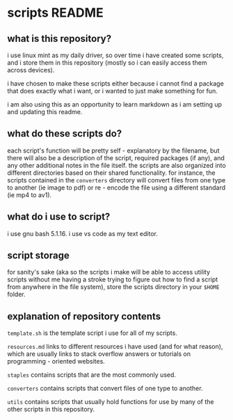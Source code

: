 # scripts README

## what is this repository?

i use linux mint as my daily driver, so over time i have created some scripts, and i store them in this repository (mostly so i can easily access them across devices).

i have chosen to make these scripts either because i cannot find a package that does exactly what i want, or i wanted to just make something for fun.

i am also using this as an opportunity to learn markdown as i am setting up and updating this readme.

## what do these scripts do?

each script's function will be pretty self - explanatory by the filename, but there will also be a description of the script, required packages (if any), and any other additional notes in the file itself. the scripts are also organized into different directories based on their shared functionality. for instance, the scripts contained in the `converters` directory will convert files from one type to another (ie image to pdf) or re - encode the file using a different standard (ie mp4 to av1).

## what do i use to script?

i use gnu bash 5.1.16. i use vs code as my text editor.

## script storage

for sanity's sake (aka so the scripts i make will be able to access utility scripts without me having a stroke trying to figure out how to find a script from anywhere in the file system), store the scripts directory in your `$HOME` folder.

## explanation of repository contents

`template.sh` is the template script i use for all of my scripts.

`resources.md` links to different resources i have used (and for what reason), which are usually links to stack overflow answers or tutorials on programming - oriented websites.

`staples` contains scripts that are the most commonly used.

`converters` contains scripts that convert files of one type to another.

`utils` contains scripts that usually hold functions for use by many of the other scripts in this repository.